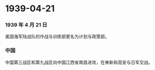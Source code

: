 # 1939-04-21

### 1939 年 4 月 21 日

美国海军陆战队的作战与训练部更名为计划与政策部。

### 中国

中国第三战区和第九战区向中国江西省南昌进攻，在奉新和高安与日军交战。